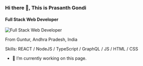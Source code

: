 ### Hi there 👋, This is Prasanth Gondi
#### Full Stack Web Developer 
![Full Stack Web Developer ](https://img.freepik.com/free-vector/coding-concept-illustration_114360-1155.jpg?w=740&t=st=1655216016~exp=1655216616~hmac=cf75a7c5a6df5b7db5f4070de7b40533c34c2d01a10425f5fa224a77ecd8f86c)

From Guntur, Andhra Pradesh, India

Skills: REACT / NodeJS / TypeScript / GraphQL / JS / HTML / CSS

- 🔭 I’m currently working on this page. 




